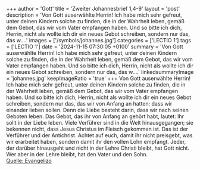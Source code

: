 +++
author = 'Gott'
title = 'Zweiter Johannesbrief 1,4-9'
layout = 'post'
description = 'Von Gott auserwählte Herrin! Ich habe mich sehr gefreut, unter deinen Kindern solche zu finden, die in der Wahrheit leben, gemäß dem Gebot, das wir vom Vater empfangen haben. Und so bitte ich dich, Herrin, nicht als wollte ich dir ein neues Gebot schreiben, sondern nur das, das w....'
images = ['/symbols/johannes.jpg']
categories = ['LECTIO 1']
tags = ['LECTIO 1']
date = '2024-11-15 07:30:05 +0100'
summary = 'Von Gott auserwählte Herrin! Ich habe mich sehr gefreut, unter deinen Kindern solche zu finden, die in der Wahrheit leben, gemäß dem Gebot, das wir vom Vater empfangen haben. Und so bitte ich dich, Herrin, nicht als wollte ich dir ein neues Gebot schreiben, sondern nur das, das w....'
linkedsummaryImage = 'johannes.jpg'
keepImageRatio = 'true'
+++
Von Gott auserwählte Herrin! Ich habe mich sehr gefreut, unter deinen Kindern solche zu finden, die in der Wahrheit leben, gemäß dem Gebot, das wir vom Vater empfangen haben.
Und so bitte ich dich, Herrin, nicht als wollte ich dir ein neues Gebot schreiben, sondern nur das, das wir von Anfang an hatten: dass wir einander lieben sollen.<!--more-->
Denn die Liebe besteht darin, dass wir nach seinen Geboten leben. Das Gebot, das ihr von Anfang an gehört habt, lautet: Ihr sollt in der Liebe leben.
Viele Verführer sind in die Welt hinausgegangen; sie bekennen nicht, dass Jesus Christus im Fleisch gekommen ist. Das ist der Verführer und der Antichrist.
Achtet auf euch, damit ihr nicht preisgebt, was wir erarbeitet haben, sondern damit ihr den vollen Lohn empfangt.
Jeder, der darüber hinausgeht und nicht in der Lehre Christi bleibt, hat Gott nicht. Wer aber in der Lehre bleibt, hat den Vater und den Sohn.<br> [Quelle: Evangelizo](https://evangeliumtagfuertag.org/DE/gospel)